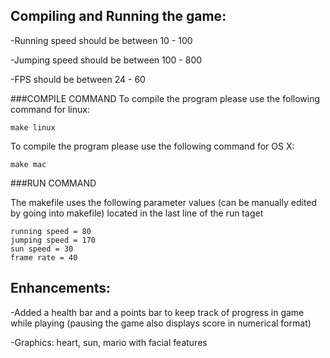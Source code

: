 Compiling and Running the game:
-------------------------------

-Running speed should be between 10 - 100

-Jumping speed should be between 100 - 800

-FPS should be between 24 - 60


###COMPILE COMMAND
To compile the program please use the following command for linux:

	make linux

To compile the program please use the following command for OS X:

	make mac


###RUN COMMAND

The makefile uses the following parameter values (can be manually edited by going into makefile) located in the last line of the run taget 
	
	running speed = 80
	jumping speed = 170
	sun speed = 30
	frame rate = 40

	

Enhancements: 
--------------

-Added a health bar and a points bar to keep track of progress in game while playing (pausing the game also displays score in numerical format)

-Graphics: heart, sun, mario with facial features
